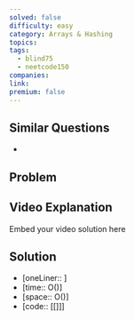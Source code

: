 ```yaml
---
solved: false
difficulty: easy
category: Arrays & Hashing
topics: 
tags:
  - blind75
  - neetcode150
companies: 
link: 
premium: false
---
```

## Similar Questions

- 
## Problem


## Video Explanation

Embed your video solution here

## Solution

- [oneLiner:: ]
- [time:: O()]
- [space:: O()]
- [code:: [[]]]